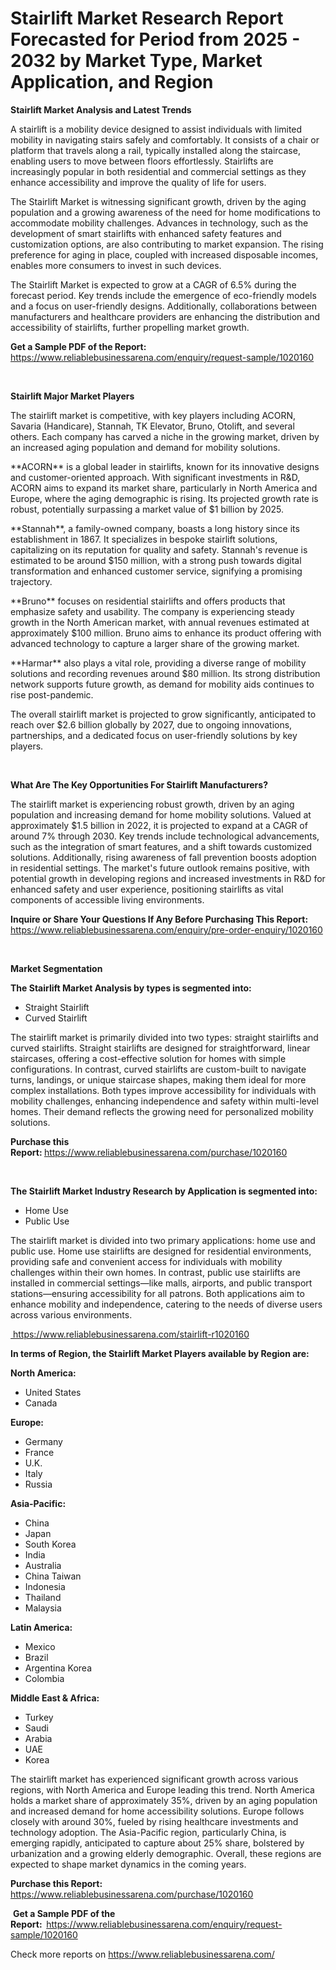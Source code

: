 <p><h1>Stairlift Market Research Report Forecasted for Period from 2025 -  2032 by Market Type, Market Application, and Region</h1></p><p><strong>Stairlift Market Analysis and Latest Trends</strong></p>
<p><p>A stairlift is a mobility device designed to assist individuals with limited mobility in navigating stairs safely and comfortably. It consists of a chair or platform that travels along a rail, typically installed along the staircase, enabling users to move between floors effortlessly. Stairlifts are increasingly popular in both residential and commercial settings as they enhance accessibility and improve the quality of life for users.</p><p>The Stairlift Market is witnessing significant growth, driven by the aging population and a growing awareness of the need for home modifications to accommodate mobility challenges. Advances in technology, such as the development of smart stairlifts with enhanced safety features and customization options, are also contributing to market expansion. The rising preference for aging in place, coupled with increased disposable incomes, enables more consumers to invest in such devices.</p><p>The Stairlift Market is expected to grow at a CAGR of 6.5% during the forecast period. Key trends include the emergence of eco-friendly models and a focus on user-friendly designs. Additionally, collaborations between manufacturers and healthcare providers are enhancing the distribution and accessibility of stairlifts, further propelling market growth.</p></p>
<p><strong>Get a Sample PDF of the Report:&nbsp;</strong> <a href="https://www.reliablebusinessarena.com/enquiry/request-sample/1020160?utm_campaign=3042&utm_medium=2&utm_source=Github&utm_content=ia&utm_term=10042025&utm_id=stairlift">https://www.reliablebusinessarena.com/enquiry/request-sample/1020160</a></p>
<p>&nbsp;</p>
<p><strong>Stairlift Major Market Players</strong></p>
<p><p>The stairlift market is competitive, with key players including ACORN, Savaria (Handicare), Stannah, TK Elevator, Bruno, Otolift, and several others. Each company has carved a niche in the growing market, driven by an increased aging population and demand for mobility solutions.</p><p>**ACORN** is a global leader in stairlifts, known for its innovative designs and customer-oriented approach. With significant investments in R&D, ACORN aims to expand its market share, particularly in North America and Europe, where the aging demographic is rising. Its projected growth rate is robust, potentially surpassing a market value of $1 billion by 2025.</p><p>**Stannah**, a family-owned company, boasts a long history since its establishment in 1867. It specializes in bespoke stairlift solutions, capitalizing on its reputation for quality and safety. Stannah's revenue is estimated to be around $150 million, with a strong push towards digital transformation and enhanced customer service, signifying a promising trajectory.</p><p>**Bruno** focuses on residential stairlifts and offers products that emphasize safety and usability. The company is experiencing steady growth in the North American market, with annual revenues estimated at approximately $100 million. Bruno aims to enhance its product offering with advanced technology to capture a larger share of the growing market.</p><p>**Harmar** also plays a vital role, providing a diverse range of mobility solutions and recording revenues around $80 million. Its strong distribution network supports future growth, as demand for mobility aids continues to rise post-pandemic.</p><p>The overall stairlift market is projected to grow significantly, anticipated to reach over $2.6 billion globally by 2027, due to ongoing innovations, partnerships, and a dedicated focus on user-friendly solutions by key players.</p></p>
<p>&nbsp;</p>
<p><strong>What Are The Key Opportunities For Stairlift Manufacturers?</strong></p>
<p><p>The stairlift market is experiencing robust growth, driven by an aging population and increasing demand for home mobility solutions. Valued at approximately $1.5 billion in 2022, it is projected to expand at a CAGR of around 7% through 2030. Key trends include technological advancements, such as the integration of smart features, and a shift towards customized solutions. Additionally, rising awareness of fall prevention boosts adoption in residential settings. The market's future outlook remains positive, with potential growth in developing regions and increased investments in R&D for enhanced safety and user experience, positioning stairlifts as vital components of accessible living environments.</p></p>
<p><strong>Inquire or Share Your Questions If Any Before Purchasing This Report:</strong> <a href="https://www.reliablebusinessarena.com/enquiry/pre-order-enquiry/1020160?utm_campaign=3042&utm_medium=2&utm_source=Github&utm_content=ia&utm_term=10042025&utm_id=stairlift">https://www.reliablebusinessarena.com/enquiry/pre-order-enquiry/1020160</a></p>
<p>&nbsp;</p>
<p><strong>Market Segmentation</strong></p>
<p><strong>The Stairlift Market Analysis by types is segmented into:</strong></p>
<p><ul><li>Straight Stairlift</li><li>Curved Stairlift</li></ul></p>
<p><p>The stairlift market is primarily divided into two types: straight stairlifts and curved stairlifts. Straight stairlifts are designed for straightforward, linear staircases, offering a cost-effective solution for homes with simple configurations. In contrast, curved stairlifts are custom-built to navigate turns, landings, or unique staircase shapes, making them ideal for more complex installations. Both types improve accessibility for individuals with mobility challenges, enhancing independence and safety within multi-level homes. Their demand reflects the growing need for personalized mobility solutions.</p></p>
<p><strong>Purchase this Report:&nbsp;</strong><a href="https://www.reliablebusinessarena.com/purchase/1020160?utm_campaign=3042&utm_medium=2&utm_source=Github&utm_content=ia&utm_term=10042025&utm_id=stairlift">https://www.reliablebusinessarena.com/purchase/1020160</a></p>
<p>&nbsp;</p>
<p><strong>The Stairlift Market Industry Research by Application is segmented into:</strong></p>
<p><ul><li>Home Use</li><li>Public Use</li></ul></p>
<p><p>The stairlift market is divided into two primary applications: home use and public use. Home use stairlifts are designed for residential environments, providing safe and convenient access for individuals with mobility challenges within their own homes. In contrast, public use stairlifts are installed in commercial settings—like malls, airports, and public transport stations—ensuring accessibility for all patrons. Both applications aim to enhance mobility and independence, catering to the needs of diverse users across various environments.</p></p>
<p><a href="https://www.reliablebusinessarena.com/stairlift-r1020160?utm_campaign=3042&utm_medium=2&utm_source=Github&utm_content=ia&utm_term=10042025&utm_id=stairlift">&nbsp;https://www.reliablebusinessarena.com/stairlift-r1020160</a></p>
<p><strong>In terms of Region, the Stairlift Market Players available by Region are:</strong></p>
<p>
    <p> <strong> North America: </strong>
        <ul>
            <li>United States</li>
            <li>Canada</li>
        </ul>
        </p> 
    <p> <strong> Europe: </strong>
        <ul>
            <li>Germany</li>
            <li>France</li>
            <li>U.K.</li>
            <li>Italy</li>
            <li>Russia</li>
        </ul>
        </p> 
    <p> <strong> Asia-Pacific: </strong>
        <ul>
            <li>China</li>
            <li>Japan</li>
            <li>South Korea</li>
            <li>India</li>
            <li>Australia</li>
            <li>China Taiwan</li>
            <li>Indonesia</li>
            <li>Thailand</li>
            <li>Malaysia</li>
        </ul>
        </p> 
    <p> <strong> Latin America: </strong>
        <ul>
            <li>Mexico</li>
            <li>Brazil</li>
            <li>Argentina Korea</li>
            <li>Colombia</li>
        </ul>
        </p> 
    <p> <strong> Middle East & Africa: </strong>
        <ul>
            <li>Turkey</li>
            <li>Saudi</li>
            <li>Arabia</li>
            <li>UAE</li>
            <li>Korea</li>
        </ul>
    </p>
    </p>
<p><p>The stairlift market has experienced significant growth across various regions, with North America and Europe leading this trend. North America holds a market share of approximately 35%, driven by an aging population and increased demand for home accessibility solutions. Europe follows closely with around 30%, fueled by rising healthcare investments and technology adoption. The Asia-Pacific region, particularly China, is emerging rapidly, anticipated to capture about 25% share, bolstered by urbanization and a growing elderly demographic. Overall, these regions are expected to shape market dynamics in the coming years.</p></p>
<p><strong>Purchase this Report: </strong><a href="https://www.reliablebusinessarena.com/purchase/1020160?utm_campaign=3042&utm_medium=2&utm_source=Github&utm_content=ia&utm_term=10042025&utm_id=stairlift">https://www.reliablebusinessarena.com/purchase/1020160</a></p>
<p>&nbsp;<strong>Get a Sample PDF of the Report:&nbsp;&nbsp;</strong><a href="https://www.reliablebusinessarena.com/enquiry/request-sample/1020160?utm_campaign=3042&utm_medium=2&utm_source=Github&utm_content=ia&utm_term=10042025&utm_id=stairlift">https://www.reliablebusinessarena.com/enquiry/request-sample/1020160</a></p>
<p><strong></strong></p>
<p>Check more reports on <a href="https://www.reliablebusinessarena.com/?utm_campaign=3042&utm_medium=2&utm_source=Github&utm_content=ia&utm_term=10042025&utm_id=stairlift">https://www.reliablebusinessarena.com/</a></p>